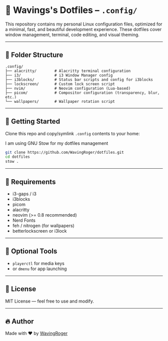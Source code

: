  # 🌟 Wavings's Dotfiles – `.config/`

 This repository contains my personal Linux configuration files, optimized for a minimal, fast, and beautiful development experience. These dotfiles cover window management, terminal, code editing, and visual theming.

 ---

 ## 📁 Folder Structure

 ```
 .config/
 ├── alacritty/        # Alacritty terminal configuration
 ├── i3/               # i3 Window Manager config
 ├── i3blocks/         # Status bar scripts and config for i3blocks
 ├── lockscreen/       # Custom lock screen script
 ├── nvim/             # Neovim configuration (Lua-based)
 ├── picom/            # Compositor configuration (transparency, blur, etc.)
 └── wallpapers/       # Wallpaper rotation script
 ```
 ---

 ## 🚀 Getting Started

 Clone this repo and copy/symlink `.config` contents to your home:

I am using GNU Stow for my dotfiles management
 ```bash
 git clone https://github.com/WavingRoger/dotfiles.git
cd dotfiles
stow .
 ```

 ---

 ## 📌 Requirements

 - i3-gaps / i3
 - i3blocks
 - picom
 - alacritty
 - neovim (>= 0.8 recommended)
 - Nerd Fonts
 - feh / nitrogen (for wallpapers)
 - betterlockscreen or i3lock

 ---

 ## 🤖 Optional Tools
 
 - `playerctl` for media keys
 -  or `dmenu` for app launching

 --- 

 ## 🧠 License

 MIT License — feel free to use and modify.

 ---

 ## 🔥 Author

 Made with ❤️ by [WavingRoger](https://github.com/WavingRoger)

